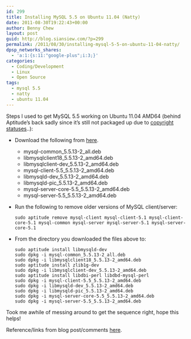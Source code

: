 ```yaml
---
id: 299
title: Installing MySQL 5.5 on Ubuntu 11.04 (Natty)
date: 2011-08-30T19:22:43+00:00
author: Benny Chew
layout: post
guid: http://blog.siansiew.com/?p=299
permalink: /2011/08/30/installing-mysql-5-5-on-ubuntu-11-04-natty/
dpsp_networks_shares:
  - 'a:1:{s:11:"google-plus";i:3;}'
categories:
  - Coding/Development
  - Linux
  - Open Source
tags:
  - mysql 5.5
  - natty
  - ubuntu 11.04
---
```

Steps I used to get MySQL 5.5 working on Ubuntu 11.04 AMD64 (behind Aptitude&#8217;s back sadly since it&#8217;s still not packaged up due to <a href="https://bugs.launchpad.net/ubuntu/+source/mysql-5.1/+bug/690925" target="_blank">copyright statuses</a>..):

  * Download the following from <a href="http://people.debian.org/~nobse/mysql-5.5/" target="_blank">here</a>.

    * mysql-common\_5.5.13-2\_all.deb
    * libmysqlclient18\_5.5.13-2\_amd64.deb
    * libmysqlclient-dev\_5.5.13-2\_amd64.deb
    * mysql-client-5.5\_5.5.13-2\_amd64.deb
    * libmysqld-dev\_5.5.13-2\_amd64.deb
    * libmysqld-pic\_5.5.13-2\_amd64.deb
    * mysql-server-core-5.5\_5.5.13-2\_amd64.deb
    * mysql-server-5.5\_5.5.13-2\_amd64.deb

  * Run the following to remove older versions of MySQL client/server:

    ```
    sudo aptitude remove mysql-client mysql-client-5.1 mysql-client-core-5.1 mysql-common mysql-server mysql-server-5.1 mysql-server-core-5.1
    ```

  * From the directory you downloaded the files above to:

    ```
    sudo aptitude install libmysqld-dev
    sudo dpkg -i mysql-common_5.5.13-2_all.deb
    sudo dpkg -i libmysqlclient18_5.5.13-2_amd64.deb
    sudo aptitude install zlib1g-dev
    sudo dpkg -i libmysqlclient-dev_5.5.13-2_amd64.deb
    sudo aptitude install libdbi-perl libdbd-mysql-perl
    sudo dpkg -i mysql-client-5.5_5.5.13-2_amd64.deb
    sudo dpkg -i libmysqld-dev_5.5.13-2_amd64.deb
    sudo dpkg -i libmysqld-pic_5.5.13-2_amd64.deb
    sudo dpkg -i mysql-server-core-5.5_5.5.13-2_amd64.deb
    sudo dpkg -i mysql-server-5.5_5.5.13-2_amd64.deb
    ```

Took me awhile of messing around to get the sequence right, hope this helps!

Reference/links from blog post/comments [here](http://geek.co.il/wp/2011/03/02/mysql-5-5-on-ubuntu-10-10).